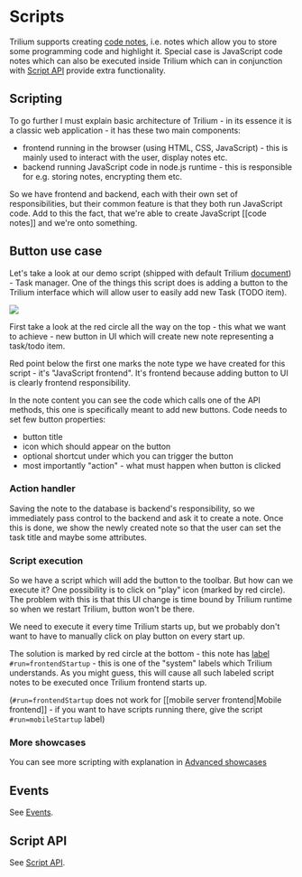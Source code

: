 # Scripts
Trilium supports creating [code notes](code-notes.md), i.e. notes which allow you to store some programming code and highlight it. Special case is JavaScript code notes which can also be executed inside Trilium which can in conjunction with [Script API](script-api.md) provide extra functionality.

Scripting
---------

To go further I must explain basic architecture of Trilium - in its essence it is a classic web application - it has these two main components:

*   frontend running in the browser (using HTML, CSS, JavaScript) - this is mainly used to interact with the user, display notes etc.
*   backend running JavaScript code in node.js runtime - this is responsible for e.g. storing notes, encrypting them etc.

So we have frontend and backend, each with their own set of responsibilities, but their common feature is that they both run JavaScript code. Add to this the fact, that we're able to create JavaScript \[\[code notes\]\] and we're onto something.

Button use case
---------------

Let's take a look at our demo script (shipped with default Trilium [document](document.md)) - Task manager. One of the things this script does is adding a button to the Trilium interface which will allow user to easily add new Task (TODO item).

![](images/button-script.png)

First take a look at the red circle all the way on the top - this what we want to achieve - new button in UI which will create new note representing a task/todo item.

Red point below the first one marks the note type we have created for this script - it's "JavaScript frontend". It's frontend because adding button to UI is clearly frontend responsibility.

In the note content you can see the code which calls one of the API methods, this one is specifically meant to add new buttons. Code needs to set few button properties:

*   button title
*   icon which should appear on the button
*   optional shortcut under which you can trigger the button
*   most importantly "action" - what must happen when button is clicked

### Action handler

Saving the note to the database is backend's responsibility, so we immediately pass control to the backend and ask it to create a note. Once this is done, we show the newly created note so that the user can set the task title and maybe some attributes.

### Script execution

So we have a script which will add the button to the toolbar. But how can we execute it? One possibility is to click on "play" icon (marked by red circle). The problem with this is that this UI change is time bound by Trilium runtime so when we restart Trilium, button won't be there.

We need to execute it every time Trilium starts up, but we probably don't want to have to manually click on play button on every start up.

The solution is marked by red circle at the bottom - this note has [label](attributes.md) `#run=frontendStartup` - this is one of the "system" labels which Trilium understands. As you might guess, this will cause all such labeled script notes to be executed once Trilium frontend starts up.

(`#run=frontendStartup` does not work for \[\[mobile server frontend|Mobile frontend\]\] - if you want to have scripts running there, give the script `#run=mobileStartup` label)

### More showcases

You can see more scripting with explanation in [Advanced showcases](advanced-showcases.md)

Events
------

See [Events](events.md).

Script API
----------

See [Script API](script-api.md).
